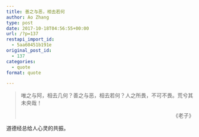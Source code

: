 ```yaml
---
title: 善之与恶，相去若何
author: Ao Zhang
type: post
date: 2017-10-18T04:56:55+00:00
url: /?p=137
restapi_import_id:
  - 5aa60451b191e
original_post_id:
  - 137
categories:
  - quote
format: quote

---
```

> 唯之与阿，相去几何？善之与恶，相去若何？人之所畏，不可不畏。荒兮其未央哉！
> 
> <p style="text-align:right;">
>   《老子》
> </p>

道德经总给人心灵的共振。